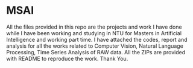 # MSAI
All the files provided in this repo are the projects and work I have done while I have been working and studying in NTU for Masters in Artificial Intelligence and working part time.
I have attached the codes, report and analysis for all the works related to Computer Vision, Natural Language Processing, Time Series Analysis of RAW data.
All the ZIPs are provided with README to reproduce the work.
Thank You.
